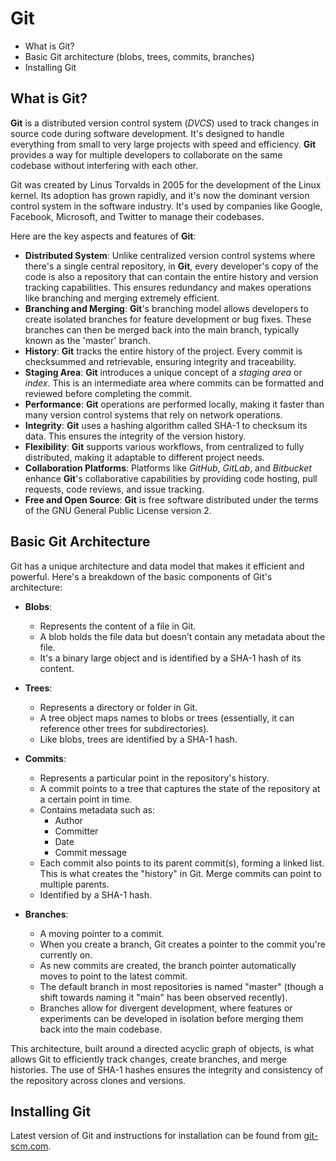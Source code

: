 # Git

- What is Git?
- Basic Git architecture (blobs, trees, commits, branches)
- Installing Git

## What is Git?

**Git** is a distributed version control system (*DVCS*) used to track changes in source code during software development. It's designed to handle everything from small to very large projects with speed and efficiency. **Git** provides a way for multiple developers to collaborate on the same codebase without interfering with each other.

Git was created by Linus Torvalds in 2005 for the development of the Linux kernel. Its adoption has grown rapidly, and it's now the dominant version control system in the software industry. It's used by companies like Google, Facebook, Microsoft, and Twitter to manage their codebases.

Here are the key aspects and features of **Git**:

- **Distributed System**: Unlike centralized version control systems where there's a single central repository, in **Git**, every developer's copy of the code is also a repository that can contain the entire history and version tracking capabilities. This ensures redundancy and makes operations like branching and merging extremely efficient.
- **Branching and Merging**: **Git**'s branching model allows developers to create isolated branches for feature development or bug fixes. These branches can then be merged back into the main branch, typically known as the 'master' branch.
- **History**: **Git** tracks the entire history of the project. Every commit is checksummed and retrievable, ensuring integrity and traceability.
- **Staging Area**: **Git** introduces a unique concept of a *staging area* or *index*. This is an intermediate area where commits can be formatted and reviewed before completing the commit.
- **Performance**: **Git** operations are performed locally, making it faster than many version control systems that rely on network operations.
- **Integrity**: **Git** uses a hashing algorithm called SHA-1 to checksum its data. This ensures the integrity of the version history.
- **Flexibility**: **Git** supports various workflows, from centralized to fully distributed, making it adaptable to different project needs.
- **Collaboration Platforms**: Platforms like *GitHub*, *GitLab*, and *Bitbucket* enhance **Git**'s collaborative capabilities by providing code hosting, pull requests, code reviews, and issue tracking.
- **Free and Open Source**: **Git** is free software distributed under the terms of the GNU General Public License version 2.

## Basic Git Architecture

Git has a unique architecture and data model that makes it efficient and powerful. Here's a breakdown of the basic components of Git's architecture:

- **Blobs**:
  - Represents the content of a file in Git.
  - A blob holds the file data but doesn’t contain any metadata about the file.
  - It's a binary large object and is identified by a SHA-1 hash of its content.

- **Trees**:
  - Represents a directory or folder in Git.
  - A tree object maps names to blobs or trees (essentially, it can reference other trees for subdirectories).
  - Like blobs, trees are identified by a SHA-1 hash.

- **Commits**:
  - Represents a particular point in the repository's history.
  - A commit points to a tree that captures the state of the repository at a certain point in time.
  - Contains metadata such as:
    - Author
    - Committer
    - Date
    - Commit message
  - Each commit also points to its parent commit(s), forming a linked list. This is what creates the "history" in Git. Merge commits can point to multiple parents.
  - Identified by a SHA-1 hash.

- **Branches**:
  - A moving pointer to a commit.
  - When you create a branch, Git creates a pointer to the commit you're currently on.
  - As new commits are created, the branch pointer automatically moves to point to the latest commit.
  - The default branch in most repositories is named "master" (though a shift towards naming it "main" has been observed recently).
  - Branches allow for divergent development, where features or experiments can be developed in isolation before merging them back into the main codebase.

This architecture, built around a directed acyclic graph of objects, is what allows Git to efficiently track changes, create branches, and merge histories. The use of SHA-1 hashes ensures the integrity and consistency of the repository across clones and versions.

## Installing Git

Latest version of Git and instructions for installation can be found from [git-scm.com](https://git-scm.com/book/en/v2/Getting-Started-Installing-Git).